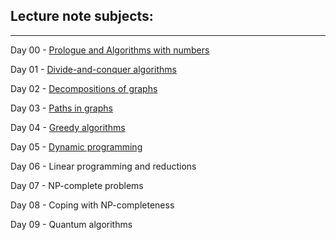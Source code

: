 Lecture note subjects:
----------------------
----------------------

Day 00 - [Prologue and Algorithms with numbers](https://docs.google.com/presentation/d/1V2KbO9IdDtzs0sMqoiz7ITJtAusQHJGWoSbDz19jY-s/edit?usp=sharing)

Day 01 - [Divide-and-conquer algorithms](https://docs.google.com/presentation/d/1mviSsK_wBD-hldNeI_KHysepVeNXdYLY0X_HL1Nc2BM/edit?usp=sharing)

Day 02 - [Decompositions of graphs](https://docs.google.com/presentation/d/18KEDFrUtT2RjH8Zf5sdV-Ku1U8I1-VhueUdl6egizkQ/edit?usp=sharing)

Day 03 - [Paths in graphs](https://docs.google.com/presentation/d/1huX1BkcAbzKjbGMzHpWGfaDpt8aHky5kDqCSztVlQqg/edit?usp=sharing)

Day 04 - [Greedy algorithms](https://docs.google.com/presentation/d/12N8leHLGuWSPYcdQlFUdjcXjm5rl0oIoWvPM_KMTU4c/edit?usp=sharing)

Day 05 - [Dynamic programming](https://docs.google.com/presentation/d/13Y4Z5RVfHEE7rh1cOF14EYILA1TKN00YIkZYdgaYyh0/edit?usp=sharing)

Day 06 - Linear programming and reductions

Day 07 - NP-complete problems

Day 08 - Coping with NP-completeness

Day 09 - Quantum algorithms


